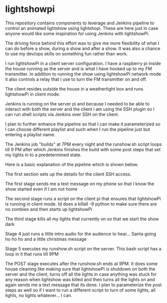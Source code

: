 # lightshowpi

This repository contains components to leverage and Jenkins pipeline to control an animated lightshow using lightshopi.  These are here just in case anyone would like some inspiration for using Jenkins with lightshowPi.

The driving force behind this effort was to give me more flexibility of what I can do before a show, during a show and after a show. It was also a chance to use my dev/ops skills on something fun rather than work.

I run lightshowPi in a client server configuration. I have a raspberry pi inside the house running as the server and is what I have hooked up to my FM transmitter. In addition to running the show using lightshowPi network mode it also controls a relay that I use to turn the FM transmitter on and off.

The client resides outside the house in a weathertight box and runs lightshowPi in client mode.

Jenkins is running on the server pi and because I needed to be able to interact with both the server and the client i am using the SSH plugin so I can run shell scripts via Jenkins over SSH on the client.

I plan to further enhance the pipeline so that I can make it parameterized so I can choose different playlist and such when I run the pipeline just but entering a playlist name.

The Jenkins job "builds" at 7PM every night and the runshow.sh script loops till 9 PM after which Jenkins finishes the build with some post steps that set my lights in to a predetermined state.

Here is a basic explanation of the pipeline which is shown below.

The first section sets up the details for the client SSH access.

The first stage sends me a text message on my phone so that I know the show started even if I am not home

The second stage runs a script on the client pi that ensures that lightshowPi is running in client mode. Id does a killall -9 python to make sure there are no zombies and then starts up lightshowPi

The third stage kills all my lights that currently on so that we start the show dark

Stage 4 just runs a little intro audio for the audience to hear... Santa going ho ho ho and a little christmas message

Stage 5 executes my runshow.sh script on the server. This bash script has a loop in it that runs till 9PM

The POST stage executes after the runshow.sh ends at 9PM. It does some house cleaning like making sure that lightshowPi is shutdown on both the server and the client, turns off all the lights in case anything was stuck for any reason when lightshow was killed and then turns all the lights on and again sends me a text message that its done. I plan to parameterize the post steps as well so if I want to run a different script to turn of some lights, all lights, no lights whatever... I can.
